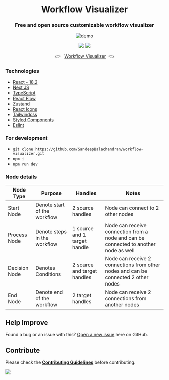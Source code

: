 <div align="center">
<h1>Workflow Visualizer</h1>

### Free and open source customizable workflow visualizer

<img src="https://github.com/SandeepBalachandran/workflow-visualizer/blob/master/public/demo.gif?raw=true" alt="demo" border="0">


[![](https://img.shields.io/github/stars/SandeepBalachandran/workflow-visualizer?style=for-the-badge)](#stars)
[![](https://img.shields.io/github/forks/SandeepBalachandran/workflow-visualizer?style=for-the-badge)](#forks)

👉 &nbsp;&nbsp;[Workflow Visualizer](https://workflow-visualizer.vercel.app/)&nbsp;&nbsp;👈

</div>


### Technologies
* [React - 18.2](https://reactjs.org/)
* [Next JS](https://nextjs.org/)
* [TypeScript](https://www.typescriptlang.org/)
* [React Flow](https://reactflow.dev/)
* [Zustand](https://github.com/pmndrs/zustand)
* [React Icons](https://react-icons.github.io/react-icons/)
* [Tailwindcss](https://tailwindcss.com/)
* [Styled Components](https://styled-components.com/)
* [Eslint](https://eslint.org/)


### For development

- `git clone https://github.com/SandeepBalachandran/workflow-visualizer.git`
- `npm i`
- `npm run dev`




### Node details

| Node Type     | Purpose                       | Handles                      | Notes                                                                                |
|---------------|-------------------------------|------------------------------|--------------------------------------------------------------------------------------|
| Start Node    | Denote start of the workflow  | 2 source handles             | Node can connect to 2 other nodes                                                    |
| Process Node  | Denote steps in the workflow  | 1 source and 1 target handle | Node can receive connection from a node and can be connected to another node as well |
| Decision Node | Denotes Conditions            | 2 source and target handles  | Node can receive 2 connections from other nodes and can be connected 2 other nodes   |
| End Node      | Denote end of the workflow    | 2 target handles             | Node can receive 2 connections from another nodes                                    |
  
## Help Improve

Found a bug or an issue with this? [Open a new issue](https://github.com/SandeepBalachandran/workflow-visualizer/issues) here on GitHub.


## Contribute
Please check the [**Contributing Guidelines**](https://github.com/SandeepBalachandran/https://github.com/SandeepBalachandran/workflow-visualizer/issues/blob/master/CONTRIBUTING.md) before contributing.

![](https://visitor-badge.glitch.me/badge?page_id=workflow-visualizer)
